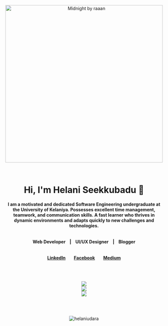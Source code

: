 <p align="center">
 <img src="https://github.com/HelaniUdara/HelaniUdara/assets/90105093/fe0ded30-13a6-42e7-b464-0ce29c14e4fd" alt="Midnight by raaan" height="500">
</p><br>

<h1 align="center">Hi, I'm Helani Seekkubadu  👋</h1>

<h4 align="center">
I am a motivated and dedicated Software Engineering undergraduate at the University of Kelaniya. Possesses excellent time management, teamwork, and communication skills. A fast learner who thrives in dynamic environments and adapts quickly to new challenges and technologies.<br><br><br>    Web Developer&nbsp;&nbsp;&nbsp;    |    &nbsp;&nbsp;&nbsp;UI/UX Designer&nbsp;&nbsp;&nbsp;    |    &nbsp;&nbsp;&nbsp;Blogger<br><br><br>
    <a href="https://www.linkedin.com/in/helani-seekkubadu-782832233/">LinkedIn</a>&nbsp;&nbsp;&nbsp;&nbsp;&nbsp;&nbsp;&nbsp;     <a href="https://www.facebook.com/profile.php?id=100085344666860">Facebook</a>&nbsp;&nbsp;&nbsp;&nbsp;&nbsp;&nbsp;&nbsp;     <a href="https://medium.com/@udarahseekku">Medium</a>
</h4>
<br><br>
<p align="center">
    <img src="https://github-readme-stats.vercel.app/api?username=HelaniUdara&theme=react&hide_border=true&include_all_commits=true&count_private=true" />
    <br/>
    <img src="https://github-readme-streak-stats.herokuapp.com/?user=HelaniUdara&theme=react&hide_border=true" />
    <br/>
    <img src="https://github-readme-stats.vercel.app/api/top-langs/?username=HelaniUdara&theme=react&hide_border=true&include_all_commits=true&count_private=true&layout=compact" />
</p>
<br><br>
<p align="center"> <img src="https://visitcount.itsvg.in/api?id=HelaniUdara&icon=0&color=0" alt="helaniudara" /> </p>
<!-- Proudly created with GPRM ( https://gprm.itsvg.in ) -->
